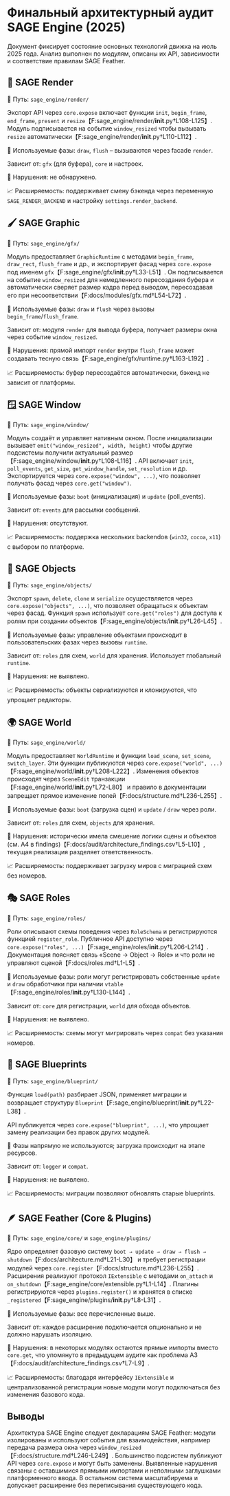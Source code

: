 # Финальный архитектурный аудит SAGE Engine (2025)

Документ фиксирует состояние основных технологий движка на июль 2025 года. Анализ выполнен по модулям, описаны их API, зависимости и соответствие правилам SAGE Feather.


## 🎨 SAGE Render

📂 Путь: `sage_engine/render/`

Экспорт API через `core.expose` включает функции `init`, `begin_frame`, `end_frame`, `present` и `resize`【F:sage_engine/render/__init__.py†L108-L125】. 
Модуль подписывается на событие `window_resized` чтобы вызывать `resize` автоматически【F:sage_engine/render/__init__.py†L110-L112】.

🔁 Используемые фазы: `draw`, `flush` – вызываются через facade `render`.

Зависит от: `gfx` (для буфера), `core` и настроек.

📛 Нарушения: не обнаружено.

📈 Расширяемость: поддерживает смену бэкенда через переменную `SAGE_RENDER_BACKEND` и настройку `settings.render_backend`.

## 🖌 SAGE Graphic

📂 Путь: `sage_engine/gfx/`

Модуль предоставляет `GraphicRuntime` с методами `begin_frame`, `draw_rect`, `flush_frame` и др., и экспортирует фасад через `core.expose` под именем `gfx`【F:sage_engine/gfx/__init__.py†L33-L51】.
Он подписывается на событие `window_resized` для немедленного пересоздания буфера и автоматически сверяет размер кадра перед выводом, пересоздавая его при несоответствии【F:docs/modules/gfx.md†L54-L72】.

🔁 Используемые фазы: `draw` и `flush` через вызовы `begin_frame`/`flush_frame`.

Зависит от: модуля `render` для вывода буфера, получает размеры окна через событие `window_resized`.

📛 Нарушения: прямой импорт `render` внутри `flush_frame` может создавать тесную связь【F:sage_engine/gfx/runtime.py†L163-L192】.

📈 Расширяемость: буфер пересоздаётся автоматически, бэкенд не зависит от платформы.

## 🪟 SAGE Window

📂 Путь: `sage_engine/window/`

Модуль создаёт и управляет нативным окном. После инициализации вызывает `emit("window_resized", width, height)` чтобы другие подсистемы получили актуальный размер【F:sage_engine/window/__init__.py†L108-L116】.
API включает `init`, `poll_events`, `get_size`, `get_window_handle`, `set_resolution` и др. Экспортируется через `core.expose("window", ...)`, что позволяет получать фасад через `core.get("window")`.

🔁 Используемые фазы: `boot` (инициализация) и `update` (poll_events).

Зависит от: `events` для рассылки сообщений.

📛 Нарушения: отсутствуют.

📈 Расширяемость: поддержка нескольких backendов (`win32`, `cocoa`, `x11`) с выбором по платформе.

## 🧩 SAGE Objects

📂 Путь: `sage_engine/objects/`

Экспорт `spawn`, `delete`, `clone` и `serialize` осуществляется через `core.expose("objects", ...)`, что позволяет обращаться к объектам через фасад. Функция `spawn` использует `core.get("roles")` для доступа к ролям при создании объектов【F:sage_engine/objects/__init__.py†L26-L45】.

🔁 Используемые фазы: управление объектами происходит в пользовательских фазах через вызовы `runtime`.

Зависит от: `roles` для схем, `world` для хранения. Использует глобальный `runtime`.

📛 Нарушения: не выявлено.

📈 Расширяемость: объекты сериализуются и клонируются, что упрощает редакторы.

## 🌍 SAGE World

📂 Путь: `sage_engine/world/`

Модуль предоставляет `WorldRuntime` и функции `load_scene`, `set_scene`, `switch_layer`. Эти функции публикуются через `core.expose("world", ...)`【F:sage_engine/world/__init__.py†L208-L222】. Изменения объектов происходят через `SceneEdit` транзакции【F:sage_engine/world/__init__.py†L72-L80】 и правило в документации запрещает прямое изменение полей【F:docs/structure.md†L236-L255】.

🔁 Используемые фазы: `boot` (загрузка сцен) и `update` / `draw` через роли.

Зависит от: `roles` для схем, `objects` для хранения.

📛 Нарушения: исторически имела смешение логики сцены и объектов (см. A4 в findings)【F:docs/audit/architecture_findings.csv†L5-L10】, текущая реализация разделяет ответственность.

📈 Расширяемость: поддерживает загрузку миров с миграцией схем без номеров.

## 🎭 SAGE Roles

📂 Путь: `sage_engine/roles/`

Роли описывают схемы поведения через `RoleSchema` и регистрируются функцией `register_role`. Публичное API доступно через `core.expose("roles", ...)`【F:sage_engine/roles/__init__.py†L206-L214】. Документация поясняет связь «Scene → Object → Role» и что роли не управляют сценой【F:docs/roles.md†L1-L5】.

🔁 Используемые фазы: роли могут регистрировать собственные `update` и `draw` обработчики при наличии `vtable`【F:sage_engine/roles/__init__.py†L130-L144】.

Зависит от: `core` для регистрации, `world` для обхода объектов.

📛 Нарушения: не выявлено.

📈 Расширяемость: схемы могут мигрировать через `compat` без указания номеров.

## 📝 SAGE Blueprints

📂 Путь: `sage_engine/blueprint/`

Функция `load(path)` разбирает JSON, применяет миграции и возвращает структуру `Blueprint`【F:sage_engine/blueprint/__init__.py†L22-L38】.

API публикуется через `core.expose("blueprint", ...)`, что упрощает замену реализации без правок других модулей.

🔁 Фазы напрямую не используются; загрузка происходит на этапе ресурсов.

Зависит от: `logger` и `compat`.

📛 Нарушения: не выявлено.

📈 Расширяемость: миграции позволяют обновлять старые blueprints.

## 🪶 SAGE Feather (Core & Plugins)

📂 Путь: `sage_engine/core/` и `sage_engine/plugins/`

Ядро определяет фазовую систему `boot → update → draw → flush → shutdown`【F:docs/architecture.md†L21-L30】 и требует регистрации модулей через `core.register`【F:docs/structure.md†L236-L255】. Расширения реализуют протокол `IExtensible` с методами `on_attach` и `on_shutdown`【F:sage_engine/core/extensible.py†L1-L14】. Плагины регистрируются через `plugins.register()` и хранятся в списке `_registered`【F:sage_engine/plugins/__init__.py†L8-L31】.

🔁 Используемые фазы: все перечисленные выше.

Зависит от: каждое расширение подключается опционально и не должно нарушать изоляцию.

📛 Нарушения: в некоторых модулях остаются прямые импорты вместо `core.get`, что упомянуто в предыдущем аудите как проблема A3【F:docs/audit/architecture_findings.csv†L7-L9】.

📈 Расширяемость: благодаря интерфейсу `IExtensible` и централизованной регистрации новые модули могут подключаться без изменения базового кода.

## Выводы

Архитектура SAGE Engine следует декларациям SAGE Feather: модули изолированы и используют события для взаимодействия, например передача размера окна через `window_resized`【F:docs/structure.md†L246-L249】. Большинство подсистем публикуют API через `core.expose` и могут быть заменены. Выявленные нарушения связаны с оставшимися прямыми импортами и неполными заглушками платформенного ввода. В остальном система масштабируема и допускает расширение без переписывания существующего кода.

